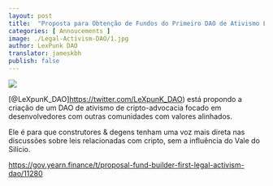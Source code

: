 ```yaml
---
layout: post
title:  "Proposta para Obtenção de Fundos do Primeiro DAO de Ativismo Legal"
categories: [ Annoucements ]
image: ./Legal-Activism-DAO/1.jpg
author: LexPunk DAO
translator: jameskbh
publish: false
---
```


![](image1.jpg)

[@LeXpunK_DAO]https://twitter.com/LeXpunK_DAO) está propondo a criação de um DAO de ativismo de cripto-advocacia focado em desenvolvedores com outras comunidades com valores alinhados.

Ele é para que construtores & degens tenham uma voz mais direta nas discussões sobre leis relacionadas com cripto, sem a influência do Vale do Silício.

https://gov.yearn.finance/t/proposal-fund-builder-first-legal-activism-dao/11280
